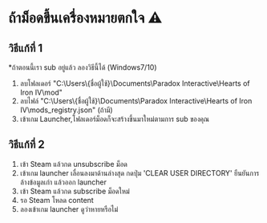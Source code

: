 # ถ้าม็อดขึ้นเครื่องหมายตกใจ :warning:

## วิธีแก้ที่ 1
*ถ้าตอนนี้เรา sub อยู่แล้ว ลองวิธีนี้ได้ (Windows7/10)
1. ลบโฟลเดอร์ "C:\Users\\{ชื่อผู้ใช้}\Documents\Paradox Interactive\Hearts of Iron IV\mod"
2. ลบไฟล์ "C:\Users\\{ชื่อผู้ใช้}\Documents\Paradox Interactive\Hearts of Iron IV\mods_registry.json" (ถ้ามี)
3. เข้าเกม Launcher,โฟลเดอร์ม็อดก็จะสร้างขึ้นมาใหม่ตามการ sub ของคุณ


## วิธีแก้ที่ 2
1. เข้า Steam แล้วกด unsubscribe ม็อด
2. เข้าเกม launcher เลื่อนลงมาด้านล่างสุด กดปุ่ม 'CLEAR USER DIRECTORY' ยืนยันการล้างข้อมูลเก่า แล้วออก launcher
3. เข้า Steam แล้วกด subscribe ม็อดใหม่
4. รอ Steam โหลด content
5. ลองเข้าเกม launcher ดูว่าหายหรือไม่
